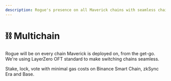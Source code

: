 ```yaml
---
description: Rogue's presence on all Maverick chains with seamless chain switching.
---
```


# ⛓ Multichain

Rogue will be on every chain Maverick is deployed on, from the get-go.\
We're using LayerZero OFT standard to make switching chains seamless.

Stake, lock, vote with minimal gas costs on Binance Smart Chain, zkSync Era and Base.
